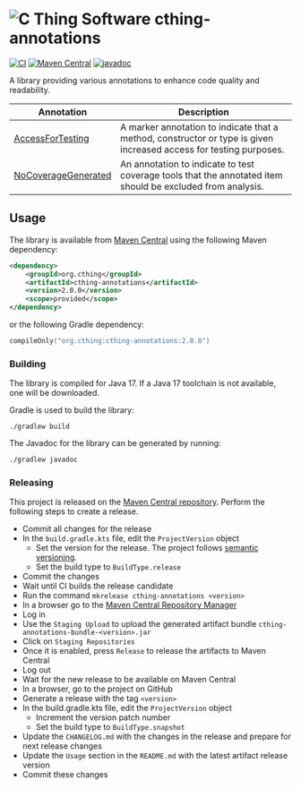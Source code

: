 # ![C Thing Software](https://www.cthing.com/branding/CThingSoftware-57x60.png "C Thing Software") cthing-annotations

[![CI](https://github.com/cthing/cthing-annotations/actions/workflows/ci.yml/badge.svg)](https://github.com/cthing/cthing-annotations/actions/workflows/ci.yml)
[![Maven Central](https://maven-badges.herokuapp.com/maven-central/org.cthing/cthing-annotations/badge.svg)](https://maven-badges.herokuapp.com/maven-central/org.cthing/cthing-annotations)
[![javadoc](https://javadoc.io/badge2/org.cthing/cthing-annotations/javadoc.svg)](https://javadoc.io/doc/org.cthing/cthing-annotations)

A library providing various annotations to enhance code quality and readability.

| Annotation                                                                                                                                 | Description                                                                                                                               |
|--------------------------------------------------------------------------------------------------------------------------------------------|-------------------------------------------------------------------------------------------------------------------------------------------|
| [AccessForTesting](https://javadoc.io/doc/org.cthing/cthing-annotations/latest/org/cthing/annotations/AccessForTesting.html)               | A marker annotation to indicate that a method, constructor or type is given increased access for testing purposes.                        |
| [NoCoverageGenerated](https://javadoc.io/doc/org.cthing/cthing-annotations/latest/org/cthing/annotations/NoCoverageGenerated.html)         | An annotation to indicate to test coverage tools that the annotated item should be excluded from analysis.                                |

## Usage
The library is available from [Maven Central](https://repo.maven.apache.org/maven2/org/cthing/cthing-annotations/) using the following Maven dependency:
```xml
<dependency>
    <groupId>org.cthing</groupId>
    <artifactId>cthing-annotations</artifactId>
    <version>2.0.0</version>
    <scope>provided</scope>
</dependency>
```
or the following Gradle dependency:
```kotlin
compileOnly("org.cthing:cthing-annotations:2.0.0")
```

### Building
The library is compiled for Java 17. If a Java 17 toolchain is not available, one will be downloaded.

Gradle is used to build the library:
```
./gradlew build
```
The Javadoc for the library can be generated by running:
```bash
./gradlew javadoc
```

### Releasing
This project is released on the [Maven Central repository](https://central.sonatype.com/artifact/org.cthing/cthing-annotations).
Perform the following steps to create a release.

- Commit all changes for the release
- In the `build.gradle.kts` file, edit the `ProjectVersion` object
    - Set the version for the release. The project follows [semantic versioning](https://semver.org/).
    - Set the build type to `BuildType.release`
- Commit the changes
- Wait until CI builds the release candidate
- Run the command `mkrelease cthing-annotations <version>`
- In a browser go to the [Maven Central Repository Manager](https://s01.oss.sonatype.org/)
- Log in
- Use the `Staging Upload` to upload the generated artifact bundle `cthing-annotations-bundle-<version>.jar`
- Click on `Staging Repositories`
- Once it is enabled, press `Release` to release the artifacts to Maven Central
- Log out
- Wait for the new release to be available on Maven Central
- In a browser, go to the project on GitHub
- Generate a release with the tag `<version>`
- In the build.gradle.kts file, edit the `ProjectVersion` object
    - Increment the version patch number
    - Set the build type to `BuildType.snapshot`
- Update the `CHANGELOG.md` with the changes in the release and prepare for next release changes
- Update the `Usage` section in the `README.md` with the latest artifact release version
- Commit these changes
